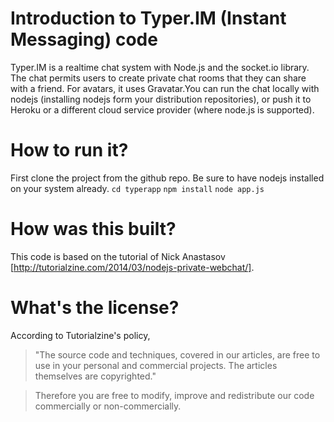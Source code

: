 # Introduction to Typer.IM (Instant Messaging) code
Typer.IM is a realtime chat system with Node.js and the socket.io library. The chat permits users to create private chat rooms that they can share with a friend. For avatars, it uses Gravatar.You can run the chat locally with nodejs (installing nodejs form your distribution repositories), or push it to Heroku or a different cloud service provider (where node.js is supported).

# How to run it?
First clone the project from the github repo. Be sure to have nodejs installed on your system already.
`cd typerapp`
`npm install`
`node app.js`

# How was this built?
This code is based on the tutorial of Nick Anastasov [http://tutorialzine.com/2014/03/nodejs-private-webchat/].

# What's the license?
According to Tutorialzine's policy,

>"The source code and techniques, covered in our articles, are free to use in your personal and commercial projects. The articles themselves are copyrighted."

>Therefore you are free to modify, improve and redistribute our code commercially or non-commercially.
